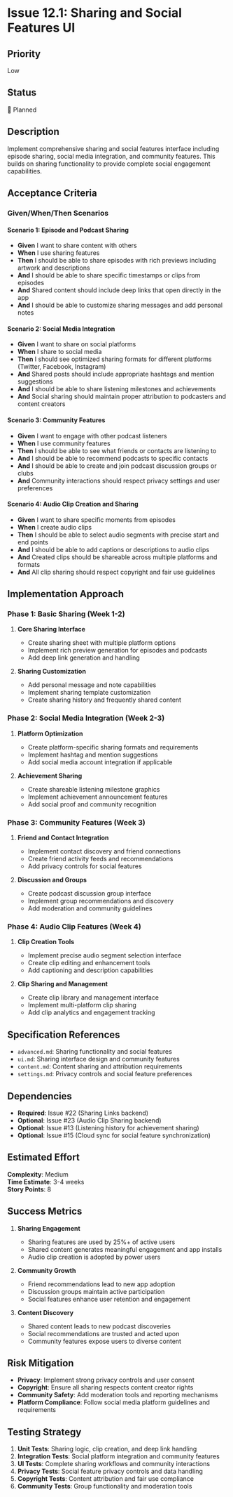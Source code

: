 # Issue 12.1: Sharing and Social Features UI

## Priority
Low

## Status
🔄 Planned

## Description
Implement comprehensive sharing and social features interface including episode sharing, social media integration, and community features. This builds on sharing functionality to provide complete social engagement capabilities.

## Acceptance Criteria

### Given/When/Then Scenarios

#### Scenario 1: Episode and Podcast Sharing
- **Given** I want to share content with others
- **When** I use sharing features
- **Then** I should be able to share episodes with rich previews including artwork and descriptions
- **And** I should be able to share specific timestamps or clips from episodes
- **And** Shared content should include deep links that open directly in the app
- **And** I should be able to customize sharing messages and add personal notes

#### Scenario 2: Social Media Integration
- **Given** I want to share on social platforms
- **When** I share to social media
- **Then** I should see optimized sharing formats for different platforms (Twitter, Facebook, Instagram)
- **And** Shared posts should include appropriate hashtags and mention suggestions
- **And** I should be able to share listening milestones and achievements
- **And** Social sharing should maintain proper attribution to podcasters and content creators

#### Scenario 3: Community Features
- **Given** I want to engage with other podcast listeners
- **When** I use community features
- **Then** I should be able to see what friends or contacts are listening to
- **And** I should be able to recommend podcasts to specific contacts
- **And** I should be able to create and join podcast discussion groups or clubs
- **And** Community interactions should respect privacy settings and user preferences

#### Scenario 4: Audio Clip Creation and Sharing
- **Given** I want to share specific moments from episodes
- **When** I create audio clips
- **Then** I should be able to select audio segments with precise start and end points
- **And** I should be able to add captions or descriptions to audio clips
- **And** Created clips should be shareable across multiple platforms and formats
- **And** All clip sharing should respect copyright and fair use guidelines

## Implementation Approach

### Phase 1: Basic Sharing (Week 1-2)
1. **Core Sharing Interface**
   - Create sharing sheet with multiple platform options
   - Implement rich preview generation for episodes and podcasts
   - Add deep link generation and handling

2. **Sharing Customization**
   - Add personal message and note capabilities
   - Implement sharing template customization
   - Create sharing history and frequently shared content

### Phase 2: Social Media Integration (Week 2-3)
1. **Platform Optimization**
   - Create platform-specific sharing formats and requirements
   - Implement hashtag and mention suggestions
   - Add social media account integration if applicable

2. **Achievement Sharing**
   - Create shareable listening milestone graphics
   - Implement achievement announcement features
   - Add social proof and community recognition

### Phase 3: Community Features (Week 3)
1. **Friend and Contact Integration**
   - Implement contact discovery and friend connections
   - Create friend activity feeds and recommendations
   - Add privacy controls for social features

2. **Discussion and Groups**
   - Create podcast discussion group interface
   - Implement group recommendations and discovery
   - Add moderation and community guidelines

### Phase 4: Audio Clip Features (Week 4)
1. **Clip Creation Tools**
   - Implement precise audio segment selection interface
   - Create clip editing and enhancement tools
   - Add captioning and description capabilities

2. **Clip Sharing and Management**
   - Create clip library and management interface
   - Implement multi-platform clip sharing
   - Add clip analytics and engagement tracking

## Specification References
- `advanced.md`: Sharing functionality and social features
- `ui.md`: Sharing interface design and community features
- `content.md`: Content sharing and attribution requirements
- `settings.md`: Privacy controls and social feature preferences

## Dependencies
- **Required**: Issue #22 (Sharing Links backend)
- **Optional**: Issue #23 (Audio Clip Sharing backend)
- **Optional**: Issue #13 (Listening history for achievement sharing)
- **Optional**: Issue #15 (Cloud sync for social feature synchronization)

## Estimated Effort
**Complexity**: Medium  
**Time Estimate**: 3-4 weeks  
**Story Points**: 8

## Success Metrics
1. **Sharing Engagement**
   - Sharing features are used by 25%+ of active users
   - Shared content generates meaningful engagement and app installs
   - Audio clip creation is adopted by power users

2. **Community Growth**
   - Friend recommendations lead to new app adoption
   - Discussion groups maintain active participation
   - Social features enhance user retention and engagement

3. **Content Discovery**
   - Shared content leads to new podcast discoveries
   - Social recommendations are trusted and acted upon
   - Community features expose users to diverse content

## Risk Mitigation
- **Privacy**: Implement strong privacy controls and user consent
- **Copyright**: Ensure all sharing respects content creator rights
- **Community Safety**: Add moderation tools and reporting mechanisms
- **Platform Compliance**: Follow social media platform guidelines and requirements

## Testing Strategy
1. **Unit Tests**: Sharing logic, clip creation, and deep link handling
2. **Integration Tests**: Social platform integration and community features
3. **UI Tests**: Complete sharing workflows and community interactions
4. **Privacy Tests**: Social feature privacy controls and data handling
5. **Copyright Tests**: Content attribution and fair use compliance
6. **Community Tests**: Group functionality and moderation tools